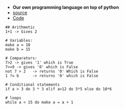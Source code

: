 * **Our own programming language on top of python**
* [source](https://youtu.be/1WpKsY9LBlY?si=Tj3rTPzlm4qL0kJ3)
* [Code](https://github.com/VOYAGERX013/ShadowScript)


```
## Arithmetic
1+1 -> Gives 2

# Variables:
make a = 10
make b = 15

# Comparators:
7>2 -> gives '1' which is True
7>=9 -> gives '0' which is False
not 7 > 2   -> returns '0' Which is False
1 ?= b      -> returns '0' which is False

# Conditional statements
if a > 3 do 3 * 3 elif a>12 do 5*5 else do 10*6

# loops
while a < 15 do make a = a + 1


```
